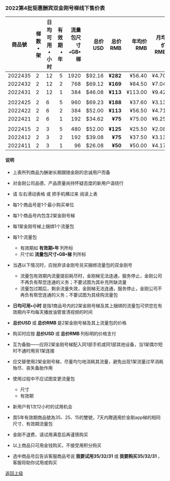 
### 2022第4批钜惠酬宾双金刚号梯线下售价表


|商品號|梯数•架|日均可用•小时|有效期•年|流量包尺寸•GB•梯|总价USD|总价RMB|年均价RMB|月均价RMB|汇率|线下限售|
|-----|-----|-------|---:|---:|-------:|------:|------:|----:|---|------|
|2022435|2|12|5|1920|$92.16| <strong> ¥282|¥56.40|¥4.70 | 6.50 |2,000|
|2022432|2|12|2|768|$69.12| <strong> ¥169|¥84.50 |¥7.04| 6.50 |2,000 |
|2022431|2|12|1|384|$46.08| <strong> ¥113|¥113.00 |¥9.42| 6.50 |2,000 |
||||||||||||
|2022425|2|6|5|960|$69.23| <strong> ¥188|¥37.60|¥3.13| 6.50 |2,000|
|2022422|2|6|2|384|$52.00| <strong> ¥113|¥56.50 |¥4.71| 6.50 |2,000|
|2022421|2|6|1|192|$34.62| <strong>  ¥75|¥75.00 |¥6.25| 6.50 |2,000|
||||||||||||
|2022415|2|3|5|480|$52.00| <strong> ¥125|¥25.50| ¥2.08 | 6.50 |2,000|
|2022412|2|3|2|192|$39.08| <strong> ¥75|¥37.50 |¥3.13| 6.50 |2,000 |
|2022411|2|3|1|96|$26.08| <strong> ¥50|¥50.00 |¥4.17| 6.50 |2,000 |

#### 说明

- 上表所列商品为酬谢长期跟随金刚的忠诚用户而备
- 对金刚公司品德、产品质量尚持怀疑态度的新用户请绕行
- 请 左右滑动表格 或 把手机横过来 阅读上表

- 每1个商品号是1个最小购买单位
- 每1个商品号内包含2架金刚号梯
- 每1架金刚号梯上捆绑1个流量包
- 每1个流量包
  - 有效期如<strong> 有效期•年 </strong>列所标
  - 尺寸如<strong> 流量包尺寸•GB•梯 </strong>列所标
- 当遇以下情况时，应抛弃该金刚号另买捆绑流量包的双金刚号
  - 流量包有效期内流量提前耗尽时，金刚梯无法连通，服务停止，金刚公司不再负有帮您连通的义务；不要试图为其补充所缺流量
  - 流量包过期后，剩余流量失效，金刚梯无法连通，服务停止，金刚公司不再负有帮您连通的义务；不要试图为其续购流量包
- <strong>日均可用•小时 </strong>是指1商品号内的2架金刚号梯及其上捆绑的流量包可供您在有效期内平均每天播放油管普清视频的时间
- <strong>总价USD </strong>或<strong> 总价RMB </strong>是2架金刚号梯及其上流量包的价格
- 购买时应按<strong> 总价USD </strong>或<strong> 总价RMB </strong>列标明的价格支付
- 互为备胎——应将2架金刚号梯配入同1部手机或同1部其他设备，当1架偶尔短时不通时用另1架连接
- 应交替使用2架金刚号梯，尽量均匀地消耗其流量，避免出现1架流量过早消耗殆尽、丧失备胎作用
- 使用过程中不应试图变更流量包
  - 尺寸
  - 有效期
- 新用户有1次12小时的试用机会
- 買5年有效期商品號為35、25、15的雙號，7天内贈適用於金剛app梯的相同尺寸、有效期流量包
- 金刚不退费，请试用满意后再谨慎购买
- 以上商品只可用金钱购买，不接受用积分购买
- 选中商品号后告诉客服商品号说<strong> 我要试用35/32/31 </strong>或<strong> 我要购买35/32/31 </strong>，客服将助你试用或购买



[返回上级](https://github.com/a2zitpro/web/blob/master/LadderFree/kkDictionary/Price/KKDTPrice.md)
